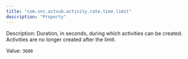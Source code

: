 ```yaml
---
title: "com.snc.actsub.activity.rate.time.limit"
description: "Property"
---
```


Description: Duration, in seconds, during which activities can be created. Activities are no longer created after the limit.

Value: `3600`